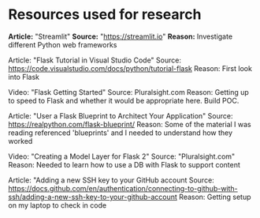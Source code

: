 # Resources used for research

**Article:** "Streamlit"
**Source:** "https://streamlit.io"
**Reason:** Investigate different Python web frameworks

Article: "Flask Tutorial in Visual Studio Code"
Source: https://code.visualstudio.com/docs/python/tutorial-flask
Reason: First look into Flask

Video: "Flask Getting Started"
Source: Pluralsight.com
Reason: Getting up to speed to Flask and whether it would be appropriate here. Build POC.

Article: "User a Flask Blueprint to Architect Your Application"
Source: https://realpython.com/flask-blueprint/
Reason: Some of the material I was reading referenced 'blueprints' and I needed to understand how they worked

Video: "Creating a Model Layer for Flask 2"
Source: "Pluralsight.com"
Reason: Needed to learn how to use a DB with Flask to support content 

Article: "Adding a new SSH key to your GitHub account
Source: https://docs.github.com/en/authentication/connecting-to-github-with-ssh/adding-a-new-ssh-key-to-your-github-account
Reason: Getting setup on my laptop to check in code 

